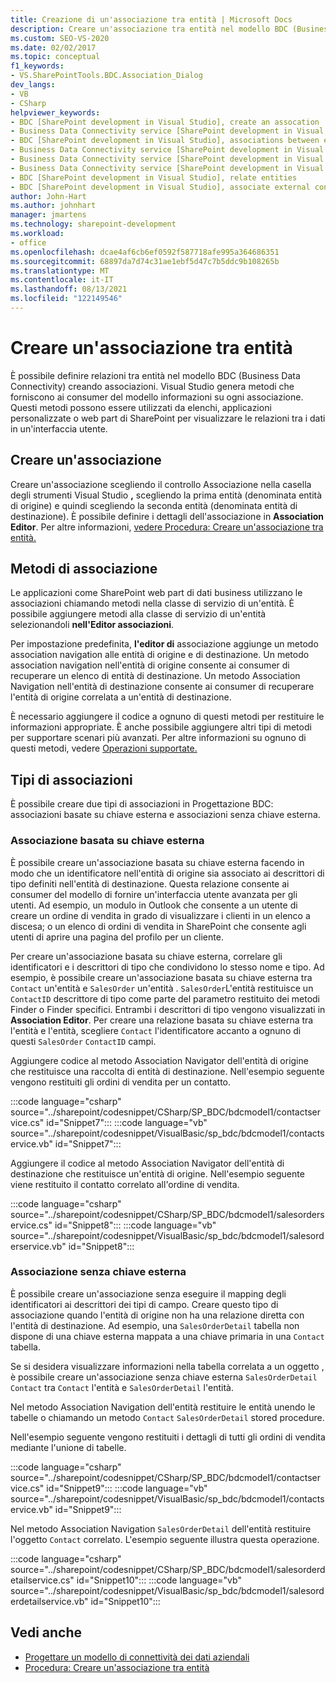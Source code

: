 ```yaml
---
title: Creazione di un'associazione tra entità | Microsoft Docs
description: Creare un'associazione tra entità nel modello BDC (Business Data Connectivity). Informazioni sui metodi di associazione e sui tipi di associazioni.
ms.custom: SEO-VS-2020
ms.date: 02/02/2017
ms.topic: conceptual
f1_keywords:
- VS.SharePointTools.BDC.Association_Dialog
dev_langs:
- VB
- CSharp
helpviewer_keywords:
- BDC [SharePoint development in Visual Studio], create an assocation
- Business Data Connectivity service [SharePoint development in Visual Studio], associations between entities
- BDC [SharePoint development in Visual Studio], associations between entities
- Business Data Connectivity service [SharePoint development in Visual Studio], create an assocation
- Business Data Connectivity service [SharePoint development in Visual Studio], associate external content types
- Business Data Connectivity service [SharePoint development in Visual Studio], relate entities
- BDC [SharePoint development in Visual Studio], relate entities
- BDC [SharePoint development in Visual Studio], associate external content types
author: John-Hart
ms.author: johnhart
manager: jmartens
ms.technology: sharepoint-development
ms.workload:
- office
ms.openlocfilehash: dcae4af6cb6ef0592f587718afe995a364686351
ms.sourcegitcommit: 68897da7d74c31ae1ebf5d47c7b5ddc9b108265b
ms.translationtype: MT
ms.contentlocale: it-IT
ms.lasthandoff: 08/13/2021
ms.locfileid: "122149546"
---
```

# <a name="create-an-association-between-entities"></a>Creare un'associazione tra entità
  È possibile definire relazioni tra entità nel modello BDC (Business Data Connectivity) creando associazioni. Visual Studio genera metodi che forniscono ai consumer del modello informazioni su ogni associazione. Questi metodi possono essere utilizzati da elenchi, applicazioni personalizzate o web part di SharePoint per visualizzare le relazioni tra i dati in un'interfaccia utente.

## <a name="create-an-association"></a>Creare un'associazione
 Creare un'associazione  scegliendo il controllo Associazione nella casella degli strumenti Visual Studio **,** scegliendo la prima entità (denominata entità di origine) e quindi scegliendo la seconda entità (denominata entità di destinazione). È possibile definire i dettagli dell'associazione in **Association Editor**. Per altre informazioni, [vedere Procedura: Creare un'associazione tra entità.](../sharepoint/how-to-create-an-association-between-entities.md)

## <a name="association-methods"></a>Metodi di associazione
 Le applicazioni come SharePoint web part di dati business utilizzano le associazioni chiamando metodi nella classe di servizio di un'entità. È possibile aggiungere metodi alla classe di servizio di un'entità selezionandoli **nell'Editor associazioni**.

 Per impostazione predefinita, **l'editor di** associazione aggiunge un metodo association navigation alle entità di origine e di destinazione. Un metodo association navigation nell'entità di origine consente ai consumer di recuperare un elenco di entità di destinazione. Un metodo Association Navigation nell'entità di destinazione consente ai consumer di recuperare l'entità di origine correlata a un'entità di destinazione.

 È necessario aggiungere il codice a ognuno di questi metodi per restituire le informazioni appropriate. È anche possibile aggiungere altri tipi di metodi per supportare scenari più avanzati. Per altre informazioni su ognuno di questi metodi, vedere [Operazioni supportate.](/previous-versions/office/developer/sharepoint-2010/ee557363(v=office.14))

## <a name="types-of-associations"></a>Tipi di associazioni
 È possibile creare due tipi di associazioni in Progettazione BDC: associazioni basate su chiave esterna e associazioni senza chiave esterna.

### <a name="foreign-key-based-association"></a>Associazione basata su chiave esterna
 È possibile creare un'associazione basata su chiave esterna facendo in modo che un identificatore nell'entità di origine sia associato ai descrittori di tipo definiti nell'entità di destinazione. Questa relazione consente ai consumer del modello di fornire un'interfaccia utente avanzata per gli utenti. Ad esempio, un modulo in Outlook che consente a un utente di creare un ordine di vendita in grado di visualizzare i clienti in un elenco a discesa; o un elenco di ordini di vendita in SharePoint che consente agli utenti di aprire una pagina del profilo per un cliente.

 Per creare un'associazione basata su chiave esterna, correlare gli identificatori e i descrittori di tipo che condividono lo stesso nome e tipo. Ad esempio, è possibile creare un'associazione basata su chiave esterna tra `Contact` un'entità e `SalesOrder` un'entità . `SalesOrder`L'entità restituisce un `ContactID` descrittore di tipo come parte del parametro restituito dei metodi Finder o Finder specifici. Entrambi i descrittori di tipo vengono visualizzati in **Association Editor**. Per creare una relazione basata su chiave esterna tra l'entità e l'entità, scegliere `Contact` l'identificatore accanto a ognuno di questi `SalesOrder` `ContactID` campi.

 Aggiungere codice al metodo Association Navigator dell'entità di origine che restituisce una raccolta di entità di destinazione. Nell'esempio seguente vengono restituiti gli ordini di vendita per un contatto.

 :::code language="csharp" source="../sharepoint/codesnippet/CSharp/SP_BDC/bdcmodel1/contactservice.cs" id="Snippet7":::
 :::code language="vb" source="../sharepoint/codesnippet/VisualBasic/sp_bdc/bdcmodel1/contactservice.vb" id="Snippet7":::

 Aggiungere il codice al metodo Association Navigator dell'entità di destinazione che restituisce un'entità di origine. Nell'esempio seguente viene restituito il contatto correlato all'ordine di vendita.

 :::code language="csharp" source="../sharepoint/codesnippet/CSharp/SP_BDC/bdcmodel1/salesorderservice.cs" id="Snippet8":::
 :::code language="vb" source="../sharepoint/codesnippet/VisualBasic/sp_bdc/bdcmodel1/salesorderservice.vb" id="Snippet8":::

### <a name="foreign-keyless-association"></a>Associazione senza chiave esterna
 È possibile creare un'associazione senza eseguire il mapping degli identificatori ai descrittori dei tipi di campo. Creare questo tipo di associazione quando l'entità di origine non ha una relazione diretta con l'entità di destinazione. Ad esempio, una `SalesOrderDetail` tabella non dispone di una chiave esterna mappata a una chiave primaria in una `Contact` tabella.

 Se si desidera visualizzare informazioni nella tabella correlata a un oggetto , è possibile creare un'associazione senza chiave esterna `SalesOrderDetail` `Contact` tra `Contact` l'entità e `SalesOrderDetail` l'entità.

 Nel metodo Association Navigation dell'entità restituire le entità unendo le tabelle o chiamando un metodo `Contact` `SalesOrderDetail` stored procedure.

 Nell'esempio seguente vengono restituiti i dettagli di tutti gli ordini di vendita mediante l'unione di tabelle.

 :::code language="csharp" source="../sharepoint/codesnippet/CSharp/SP_BDC/bdcmodel1/contactservice.cs" id="Snippet9":::
 :::code language="vb" source="../sharepoint/codesnippet/VisualBasic/sp_bdc/bdcmodel1/contactservice.vb" id="Snippet9":::

 Nel metodo Association Navigation `SalesOrderDetail` dell'entità restituire l'oggetto `Contact` correlato. L'esempio seguente illustra questa operazione.
                                                                            
 :::code language="csharp" source="../sharepoint/codesnippet/CSharp/SP_BDC/bdcmodel1/salesorderdetailservice.cs" id="Snippet10":::
 :::code language="vb" source="../sharepoint/codesnippet/VisualBasic/sp_bdc/bdcmodel1/salesorderdetailservice.vb" id="Snippet10":::

## <a name="see-also"></a>Vedi anche
- [Progettare un modello di connettività dei dati aziendali](../sharepoint/designing-a-business-data-connectivity-model.md)
- [Procedura: Creare un'associazione tra entità](../sharepoint/how-to-create-an-association-between-entities.md)
